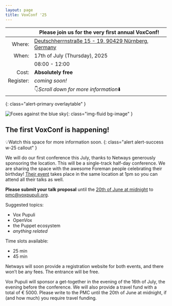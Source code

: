 ```yaml
---
layout: page
title: VoxConf '25
---
```


|                 | Please join us for the very first annual VoxConf!  |
|----------------:|----------------------------------------------------|
| Where:          | [Deutschherrnstraße 15 - 19, 90429 Nürnberg, Germany](https://www.openstreetmap.org/?#map=19/49.453932/11.063257) |
| When:           | 17th of July (Thursday), 2025                      |
|                 | 08:00 - 12:00                                      |
| Cost:           | **Absolutely free**                                |
| Register:       | _coming soon!_                                     |
|                 |👇_Scroll down for more information_⬇️              |
{: class="alert-primary overlaytable"  }

![Foxes against the blue sky](/static/images/blue-skies.jpg){: class="img-fluid bg-image"  }


## The first VoxConf is happening!

💡Watch this space for more information soon.
{: class="alert alert-success w-25 callout"  }

We will do our first conference this July, thanks to Netways generously sponsoring the location.
This will be a single-track half-day conference.
We are sharing the space with the awesome Foreman people celebrating their birthday!
[Their event](https://community.theforeman.org/t/foreman-birthday-event-2025/42996) takes place in the same location at 1pm so you can attend all their talks as well.

**Please submit your talk proposal** until the [20th of June at midnight](https://www.timeanddate.com/worldclock/converter.html?iso=20250620T215900&p1=tz_cest) to [pmc@voxpupuli.org](mailto:pmc@voxpupuli.org).

Suggested topics:
- Vox Pupuli
- OpenVox
- the Puppet ecosystem
- _anything related_

Time slots available:
- 25 min
- 45 min

Netways will soon provide a registration website for both events, and there won’t be any fees.
The entrance will be free.

Vox Pupuli will sponsor a get-together in the evening of the 16th of July, the evening before the conference.
We will also provide a travel fund with a total of € 5000.
Please write to the PMC until the 20th of June at midnight, if (and how much) you require travel funding.

